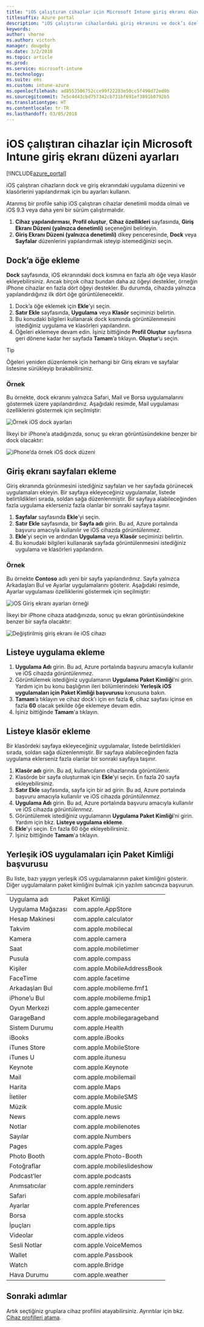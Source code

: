 ```yaml
---
title: "iOS çalıştıran cihazlar için Microsoft Intune giriş ekranı düzeni ayarları"
titlesuffix: Azure portal
description: "iOS çalıştıran cihazlardaki giriş ekranını ve dock’ı özelleştirmek için kullanabileceğiniz ayarları öğrenin."
keywords: 
author: vhorne
ms.author: victorh
manager: dougeby
ms.date: 3/2/2018
ms.topic: article
ms.prod: 
ms.service: microsoft-intune
ms.technology: 
ms.suite: ems
ms.custom: intune-azure
ms.openlocfilehash: ad8553506752cce99f22283e50cc5f490d72ed0b
ms.sourcegitcommit: 7e5c4d43cbd757342cb731bf691ef3891b0792b5
ms.translationtype: HT
ms.contentlocale: tr-TR
ms.lasthandoff: 03/05/2018
---
```

# <a name="microsoft-intune-home-screen-layout-settings-for-devices-running-ios"></a>iOS çalıştıran cihazlar için Microsoft Intune giriş ekranı düzeni ayarları 

[!INCLUDE[azure_portal](./includes/azure_portal.md)]

iOS çalıştıran cihazların dock ve giriş ekranındaki uygulama düzenini ve klasörlerini yapılandırmak için bu ayarları kullanın.

Atanmış bir profile sahip iOS çalıştıran cihazlar denetimli modda olmalı ve iOS 9.3 veya daha yeni bir sürüm çalıştırmalıdır.

1. **Cihaz yapılandırması**, **Profil oluştur**, **Cihaz özellikleri** sayfasında, **Giriş Ekranı Düzeni (yalnızca denetimli)** seçeneğini belirleyin.
2. **Giriş Ekranı Düzeni (yalnızca denetimli)** dikey penceresinde, **Dock** veya **Sayfalar** düzenlerini yapılandırmak isteyip istemediğinizi seçin.

## <a name="add-items-to-the-dock"></a>Dock’a öğe ekleme

**Dock** sayfasında, iOS ekranındaki dock kısmına en fazla altı öğe veya klasör ekleyebilirsiniz. Ancak birçok cihaz bundan daha az öğeyi destekler, örneğin iPhone cihazlar en fazla dört öğeyi destekler. Bu durumda, cihazda yalnızca yapılandırdığınız ilk dört öğe görüntülenecektir.

1. Dock’a öğe eklemek için **Ekle**’yi seçin.
2. **Satır Ekle** sayfasında, **Uygulama** veya **Klasör** seçiminizi belirtin.
3. Bu konudaki bilgileri kullanarak dock kısmında görüntülenmesini istediğiniz uygulama ve klasörleri yapılandırın.
4. Öğeleri eklemeye devam edin. İşiniz bittiğinde **Profil Oluştur** sayfasına geri dönene kadar her sayfada **Tamam**’a tıklayın. **Oluştur**’u seçin.

>[!TIP]
> Öğeleri yeniden düzenlemek için herhangi bir Giriş ekranı ve sayfalar listesine sürükleyip bırakabilirsiniz. 

### <a name="example"></a>Örnek

Bu örnekte, dock ekranını yalnızca Safari, Mail ve Borsa uygulamalarını göstermek üzere yapılandırdınız. Aşağıdaki resimde, Mail uygulaması özelliklerini göstermek için seçilmiştir:

![Örnek iOS dock ayarları](./media/FfFiUcP.png)

İlkeyi bir iPhone’a atadığınızda, sonuç şu ekran görüntüsündekine benzer bir dock olacaktır:

![iPhone’da örnek iOS dock düzeni](./media/bAgCe8F.png)

## <a name="add-home-screen-pages"></a>Giriş ekranı sayfaları ekleme

Giriş ekranında görünmesini istediğiniz sayfaları ve her sayfada görünecek uygulamaları ekleyin. Bir sayfaya ekleyeceğiniz uygulamalar, listede belirtildikleri sırada, soldan sağa düzenlenmiştir. Bir sayfaya alabileceğinden fazla uygulama eklerseniz fazla olanlar bir sonraki sayfaya taşınır.


1. **Sayfalar** sayfasında **Ekle**’yi seçin.
2. **Satır Ekle** sayfasında, bir **Sayfa adı** girin. Bu ad, Azure portalında başvuru amacıyla kullanılır ve iOS cihazda *görüntülenmez*.
3. **Ekle**’yi seçin ve ardından **Uygulama** veya **Klasör** seçiminizi belirtin.
4. Bu konudaki bilgileri kullanarak sayfada görüntülenmesini istediğiniz uygulama ve klasörleri yapılandırın.

### <a name="example"></a>Örnek

Bu örnekte **Contoso** adlı yeni bir sayfa yapılandırdınız. Sayfa yalnızca Arkadaşları Bul ve Ayarlar uygulamalarını gösterir. Aşağıdaki resimde, Ayarlar uygulaması özelliklerini göstermek için seçilmiştir:

![iOS Giriş ekranı ayarları örneği](./media/Jc2OxyX.png)

İlkeyi bir iPhone cihaza atadığınızda, sonuç şu ekran görüntüsündekine benzer bir sayfa olacaktır:

![Değiştirilmiş giriş ekranı ile iOS cihazı](./media/Bd37PHa.png)

## <a name="how-to-add-an-app-to-the-list"></a>Listeye uygulama ekleme

1. **Uygulama Adı** girin. Bu ad, Azure portalında başvuru amacıyla kullanılır ve iOS cihazda *görüntülenmez*.
2. Görüntülemek istediğiniz uygulamanın **Uygulama Paket Kimliği**’ni girin. Yardım için bu konu başlığının ileri bölümlerindeki **Yerleşik iOS uygulamaları için Paket Kimliği başvurusu** konusuna bakın.
3. **Tamam**’a tıklayın ve cihaz dock’ı için en fazla **6**, cihaz sayfası içinse en fazla **60** olacak şekilde öğe eklemeye devam edin.
4. İşiniz bittiğinde **Tamam**'a tıklayın.

## <a name="how-to-add-a-folder-to-the-list"></a>Listeye klasör ekleme

Bir klasördeki sayfaya ekleyeceğiniz uygulamalar, listede belirtildikleri sırada, soldan sağa düzenlenmiştir. Bir sayfaya alabileceğinden fazla uygulama eklerseniz fazla olanlar bir sonraki sayfaya taşınır.

1. **Klasör adı** girin. Bu ad, kullanıcıların cihazlarında görüntülenir.
2. Klasörde bir sayfa oluşturmak için **Ekle**’yi seçin. En fazla 20 sayfa ekleyebilirsiniz.
3. **Satır Ekle** sayfasında, sayfa için bir ad girin. Bu ad, Azure portalında başvuru amacıyla kullanılır ve iOS cihazda *görüntülenmez*.
3. **Uygulama Adı** girin. Bu ad, Azure portalında başvuru amacıyla kullanılır ve iOS cihazda *görüntülenmez*.
2. Görüntülemek istediğiniz uygulamanın **Uygulama Paket Kimliği**’ni girin. Yardım için bkz. **Listeye uygulama ekleme**.
3. **Ekle**’yi seçin. En fazla 60 öğe ekleyebilirsiniz.
4. İşiniz bittiğinde **Tamam**'a tıklayın.


## <a name="bundle-id-reference-for-built-in-ios-apps"></a>Yerleşik iOS uygulamaları için Paket Kimliği başvurusu

Bu liste, bazı yaygın yerleşik iOS uygulamalarının paket kimliğini gösterir. Diğer uygulamaların paket kimliğini bulmak için yazılım satıcınıza başvurun. 

|||
|-|-|
|Uygulama adı|Paket Kimliği|
|Uygulama Mağazası|com.apple.AppStore|
|Hesap Makinesi|com.apple.calculator|
|Takvim|com.apple.mobilecal|
|Kamera|com.apple.camera|
|Saat|com.apple.mobiletimer|
|Pusula|com.apple.compass|
|Kişiler|com.apple.MobileAddressBook|
|FaceTime|com.apple.facetime|
|Arkadaşları Bul|com.apple.mobileme.fmf1|
|iPhone’u Bul|com.apple.mobileme.fmip1|
|Oyun Merkezi|com.apple.gamecenter|
|GarageBand|com.apple.mobilegarageband|
|Sistem Durumu|com.apple.Health|
|iBooks|com.apple.iBooks|
|iTunes Store|com.apple.MobileStore|
|iTunes U|com.apple.itunesu|
|Keynote|com.apple.Keynote|
|Mail|com.apple.mobilemail|
|Harita|com.apple.Maps|
|İletiler|com.apple.MobileSMS|
|Müzik|com.apple.Music|
|News|com.apple.news|
|Notlar|com.apple.mobilenotes|
|Sayılar|com.apple.Numbers|
|Pages|com.apple.Pages|
|Photo Booth|com.apple.Photo-Booth|
|Fotoğraflar|com.apple.mobileslideshow|
|Podcast’ler|com.apple.podcasts|
|Anımsatıcılar|com.apple.reminders|
|Safari|com.apple.mobilesafari|
|Ayarlar|com.apple.Preferences|
|Borsa|com.apple.stocks|
|İpuçları|com.apple.tips|
|Videolar|com.apple.videos|
|Sesli Notlar|com.apple.VoiceMemos|
|Wallet|com.apple.Passbook|
|Watch|com.apple.Bridge|
|Hava Durumu|com.apple.weather|


## <a name="next-steps"></a>Sonraki adımlar

Artık seçtiğiniz gruplara cihaz profilini atayabilirsiniz. Ayrıntılar için bkz. [Cihaz profilleri atama](device-profile-assign.md).
